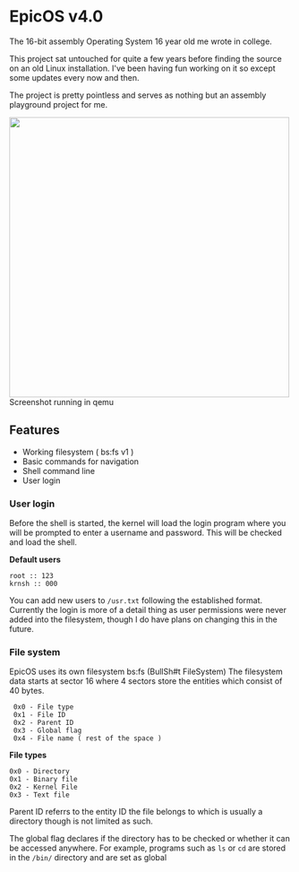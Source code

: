 # EpicOS v4.0

The 16-bit assembly Operating System 16 year old me wrote in college.

This project sat untouched for quite a few years before finding the source on an old Linux installation. I've been having fun working on it so except some updates every now and then.

The project is pretty pointless and serves as nothing but an assembly playground project for me.

<img src="https://i.imgur.com/nMY4KY2.png" width=500/>
Screenshot running in qemu

## Features
- Working filesystem ( bs:fs v1 )
- Basic commands for navigation
- Shell command line
- User login

### User login
Before the shell is started, the kernel will load the login program where you will be prompted to enter a username and password. This will be checked and load the shell.

**Default users**
```
root :: 123
krnsh :: 000
```

You can add new users to `/usr.txt` following the established format.
Currently the login is more of a detail thing as user permissions were never added into the filesystem, though I do have plans on changing this in the future.

### File system
EpicOS uses its own filesystem bs:fs (BullSh#t FileSystem)
The filesystem data starts at sector 16 where 4 sectors store the entities which consist of 40 bytes.
```
 0x0 - File type
 0x1 - File ID
 0x2 - Parent ID
 0x3 - Global flag
 0x4 - File name ( rest of the space )
```
 **File types**
 ```
 0x0 - Directory
 0x1 - Binary file
 0x2 - Kernel File
 0x3 - Text file
 ```
 
 Parent ID referrs to the entity ID the file belongs to which is usually a directory though is not limited as such.
 
 The global flag declares if the directory has to be checked or whether it can be accessed anywhere. For example, programs such as `ls` or `cd` are stored in the `/bin/` directory and are set as global
 
 
